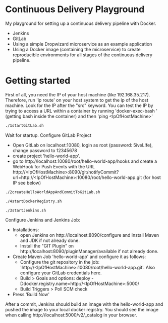 # Continuous Delivery Playground
My playground for setting up a continuous delivery pipeline with Docker.

- Jenkins
- GitLab
- Using a simple Dropwizard microservice as an example application
- Using a Docker image (containing the microservice) to create reproducible environments for all stages of the continuous delivery pipeline.

# Getting started
First of all, you need the IP of your host machine (like 192.168.35.217). Therefore, run 'ip route' on your host system to get the ip of the host machine. Look for the IP after the "src" keyword. You can test the IP by trying to access a URL within a container by running 'docker-exec-bash <containerId>' (getting bash inside the container) and  then 'ping \<IpOfHostMachine\>'

````bash
./1startGitLab.sh
````
Wait for startup.
Configure GitLab Project 
- Open GitLab on  localhost:10080, login as root (password: 5iveL!fe), change password to 12345678
- create project 'hello-world-app'.
- go to http://localhost:10080/root/hello-world-app/hooks and create a WebHook for Push Events with the URL http://\<IpOfHostMachine\>:8090/git/notifyCommit?url=http://\<IpOfHostMachine\>:10080/root/hello-world-app.git (for host IP see  below)

````bash
./2createHelloWorldAppAndCommitToGitLab.sh
````

````bash
./4startDockerRegistry.sh
````

````bash
./3startJenkins.sh
````
Configure Jenkins and Jenkins Job:
- Installations:
  - open Jenkins on http://localhost:8090/configure and install Maven and JDK if not already done.
  - Install the "GIT Plugin" on http://localhost:8090/pluginManager/available if not already done.
- Create Maven Job 'hello-world-app' and configure it as follows:
  - Configure the git repository in the job: 'http://\<IpOfHostMachine\>:10080/root/hello-world-app.git'. Also configure your GitLab credentials here.
  - Build > Goals and options: deploy -Ddocker.registry.name=http://\<IpOfHostMachine\>:5000/
  - Build Triggers > Poll SCM check 
- Press 'Build Now'

After a commit, Jenkins should build an image with the hello-world-app and pushed the image to your local docker registry. You should see the image when calling http://localhost:5000/v2/_catalog in your browser.

